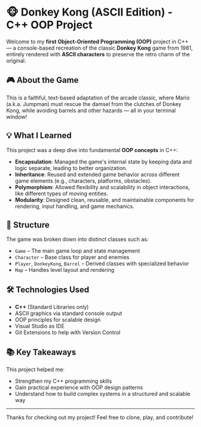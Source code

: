 # 🐵 Donkey Kong (ASCII Edition) - C++ OOP Project

Welcome to my **first Object-Oriented Programming (OOP)** project in C++ — a console-based recreation of the classic **Donkey Kong** game from 1981, entirely rendered with **ASCII characters** to preserve the retro charm of the original.

## 🎮 About the Game
This is a faithful, text-based adaptation of the arcade classic, where Mario (a.k.a. Jumpman) must rescue the damsel from the clutches of Donkey Kong, while avoiding barrels and other hazards — all in your terminal window!

## 💡 What I Learned

This project was a deep dive into fundamental **OOP concepts** in C++:

- **Encapsulation**: Managed the game's internal state by keeping data and logic separate, leading to better organization.
- **Inheritance**: Reused and extended game behavior across different game elements (e.g., characters, platforms, obstacles).
- **Polymorphism**: Allowed flexibility and scalability in object interactions, like different types of moving entities.
- **Modularity**: Designed clean, reusable, and maintainable components for rendering, input handling, and game mechanics.


## 🧱 Structure

The game was broken down into distinct classes such as:
- `Game` – The main game loop and state management
- `Character` – Base class for player and enemies
- `Player`, `DonkeyKong`, `Barrel` – Derived classes with specialized behavior
- `Map` – Handles level layout and rendering

## 🛠 Technologies Used

- **C++** (Standard Libraries only)
- ASCII graphics via standard console output
- OOP principles for scalable design
- Visual Studio as IDE
- Git Extensions to help with Version Control

## 📚 Key Takeaways

This project helped me:
- Strengthen my C++ programming skills
- Gain practical experience with OOP design patterns
- Understand how to build complex systems in a structured and scalable way

---

Thanks for checking out my project! Feel free to clone, play, and contribute!

